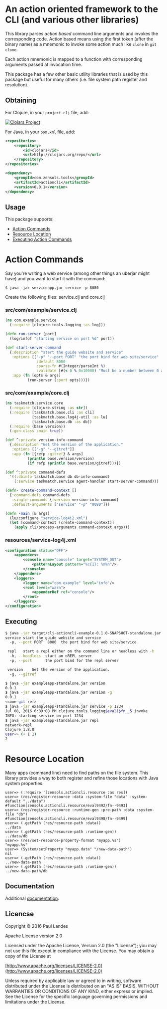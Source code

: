 An action oriented framework to the CLI (and various other libraries)
=====================================================================

This library parses *action based* command line arguments and invokes the
corresponding code.  Action based means using the first token (after the binary
name) as a mnemonic to invoke some action much like `clone` in `git clone`.

Each action mnemonic is mapped to a function with corresponding arguments
passed at invocation time.

This package has a few other basic utility libraries that is used by this
package but useful for many others (i.e. file system path register and
resolution).

Obtaining
---------
For Clojure, in your `project.clj` file, add:

[![Clojars Project](http://clojars.org/com.zensols.tools/clj-actioncli/latest-version.svg)](http://clojars.org/com.zensols.tools/clj-actioncli/)

For Java, in your `pom.xml` file, add:
```xml
<repositories>
    <repository>
        <id>clojars</id>
        <url>http://clojars.org/repo/</url>
    </repository>
</repositories>

<dependency>
    <groupId>com.zensols.tools</groupId>
    <artifactId>actioncli</artifactId>
    <version>0.0.1</version>
</dependency>
```

Usage
-----
This package supports:
* [Action Commands](#action-commands)
* [Resource Location](#resource-location)
* [Executing Action Commands](#executing)

# Action Commands
Say you're writing a web service (among other things an uberjar might have) and
you want to start it with the command:
```shell
$ java -jar serviceapp.jar service -p 8080
```

Create the following files: service.clj and core.clj
### src/com/example/service.clj
```clojure
(ns com.example.service
  (:require [clojure.tools.logging :as log]))

(defn run-server [port]
  (log/infof "starting service on port %d" port))

(def start-server-command
  {:description "start the guide website and service" 
   :options [["-p" "--port PORT" "the port bind for web site/service"
              :default 8080
              :parse-fn #(Integer/parseInt %)
              :validate [#(< 0 % 0x10000) "Must be a number between 0 and 65536"]]]
   :app (fn [opts & args]
          (run-server (:port opts)))})
```

### src/com/example/core.clj
```clojure
(ns taskmatch.service.core
  (:require [clojure.string :as str])
  (:require [taskmatch.base.cli :as cli]
            [taskmatch.base.log4j-util :as lu]
            [taskmatch.base.db :as db])
  (:require (base version))
  (:gen-class :main true))

(def ^:private version-info-command
  {:description "Get the version of the application."
   :options [["-g" "--gitref"]]
   :app (fn [{refp :gitref} & args]
          (println base.version/version)
          (if refp (println base.version/gitref)))})

(def ^:private command-defs
  '((:dbinfo taskmatch.base db db-info-command)
    (:service taskmatch.service agent-handler start-server-command)))

(defn- create-command-context []
  {:command-defs command-defs
   :single-commands {:version version-info-command}
   :default-arguments ["service" "-p" "8080"]})

(defn -main [& args]
  (lu/configure "service-log4j2.xml")
  (let [command-context (create-command-context)]
    (apply cli/process-arguments command-context args)))
```

### resources/service-log4j.xml
```xml
<configuration status="OFF">
    <appenders>
        <console name="console" target="SYSTEM_OUT">
            <patternLayout pattern="%c{1}: %m%n"/>
        </console>
    </appenders>
    <loggers>
        <logger name="com.example" level="info"/>
        <root level="warn">
            <appenderRef ref="console"/>
        </root>
    </loggers>
</configuration>
```
## Executing
```bash
$ java -jar target/clj-actioncli-example-0.1.0-SNAPSHOT-standalone.jar --help
service	start the guide website and service
  -p, --port PORT  8080  the port bind for web site/service

 repl	start a repl either on the command line or headless with -h
  -h, --headless  start an nREPL server
  -p, --port      the port bind for the repl server

 version	Get the version of the application.
  -g, --gitref

$ java -jar exampleapp-standalone.jar version
0.0.1
$ java -jar exampleapp-standalone.jar version -g
0.0.1
<some git ref>
$ java -jar exampleapp-standalone.jar service -p 1234
Jul 08, 2016 6:09:08 PM clojure.tools.logging$eval1$fn__5 invoke
INFO: starting service on port 1234
$ java -jar exampleapp-standalone.jar repl
network-repl
Clojure 1.8.0
user=> (+ 1 1)
2
```

# Resource Location
Many apps (command line) need to find paths on the file system.  This library
provides a way to both register and refine those locations with Java system
properties.

```clojure-repl
user=> (:require '[zensols.actioncli.resource :as res])
user=> (res/register-resource :data :system-file "data" :system-default "../data")
#function[zensols.actioncli.resource/eval9492/fn--9493]
user=> (res/register-resource :runtime-gen :pre-path :data :system-file "db")
#function[zensols.actioncli.resource/eval9498/fn--9499]
user=> (.getPath (res/resource-path :data))
../data
user=> (.getPath (res/resource-path :runtime-gen))
../data/db
user=> (res/set-resource-property-format "myapp.%s")
"myapp.%s"
user=> (System/setProperty "myapp.data" "/new-data-path")
nil
user=> (.getPath (res/resource-path :data))
../new-data-path
user=> (.getPath (res/resource-path :runtime-gen))
../new-data-path/db
```

Documentation
-------------
Additional [documentation](https://plandes.github.io/clj-actioncli/codox/index.html).

Licencse
--------
Copyright © 2016 Paul Landes

Apache License version 2.0

Licensed under the Apache License, Version 2.0 (the "License");
you may not use this file except in compliance with the License.
You may obtain a copy of the License at

[http://www.apache.org/licenses/LICENSE-2.0](http://www.apache.org/licenses/LICENSE-2.0)

Unless required by applicable law or agreed to in writing, software
distributed under the License is distributed on an "AS IS" BASIS,
WITHOUT WARRANTIES OR CONDITIONS OF ANY KIND, either express or implied.
See the License for the specific language governing permissions and
limitations under the License.
